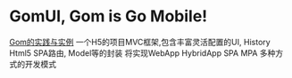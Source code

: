 # GomUI, Gom is Go Mobile!

[Gom的实践与实例]()
一个H5的项目MVC框架,包含丰富灵活配置的UI,  History Html5 SPA路由, Model等的封装
将实现WebApp HybridApp SPA MPA 多种方式的开发模式
